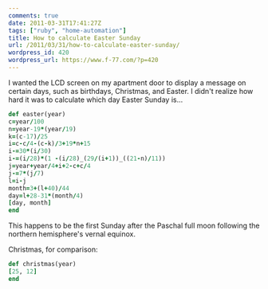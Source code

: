 ```yaml
---
comments: true
date: 2011-03-31T17:41:27Z
tags: ["ruby", "home-automation"]
title: How to calculate Easter Sunday
url: /2011/03/31/how-to-calculate-easter-sunday/
wordpress_id: 420
wordpress_url: https://www.f-77.com/?p=420
---
```


I wanted the LCD screen on my apartment door to display a message on certain days,
such as birthdays, Christmas, and Easter.
I didn't realize how hard it was to calculate which day Easter Sunday is...

```ruby
def easter(year)
c=year/100
n=year-19*(year/19)
k=(c-17)/25
i=c-c/4-(c-k)/3+19*n+15
i-=30*(i/30)
i-=(i/28)*(1 -(i/28)_(29/(i+1))_((21-n)/11))
j=year+year/4+i+2-c+c/4
j-=7*(j/7)
l=i-j
month=3+(l+40)/44
day=l+28-31*(month/4)
[day, month]
end
```

This happens to be the first Sunday after the Paschal full moon following the northern hemisphere's vernal equinox.

Christmas, for comparison:

```ruby
def christmas(year)
[25, 12]
end
```
